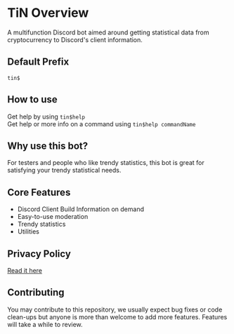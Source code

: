 # TiN Overview

A multifunction Discord bot aimed around getting statistical data from cryptocurrency to Discord's client information.

## Default Prefix 
`tin$`

## How to use 
Get help by using `tin$help` \
Get help or more info on a command using `tin$help commandName`

## Why use this bot?
For testers and people who like trendy statistics, this bot is great for satisfying your trendy statistical needs.


## Core Features
- Discord Client Build Information on demand
- Easy-to-use moderation
- Trendy statistics
- Utilities

## Privacy Policy 
[Read it here](POLICY.md)

## Contributing
You may contribute to this repository, we usually expect bug fixes or code clean-ups but anyone is more than welcome to add more features. Features will take a while to review.